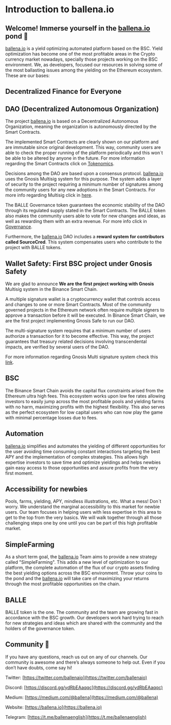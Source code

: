 # Introduction to ballena.io

## Welcome! Immerse yourself in the [ballena.io](https://ballena.io/) pond 🐋 <a id="welcome!-immerse-yourself-in-the-Ballena-pond"></a>

[ballena.io](https://ballena.io/) is a yield optimizing automated platform based on the BSC. Yield optimization has become one of the most profitable areas in the Crypto currency market nowadays, specially those projects working on the BSC environment. We, as developers, focused our resources in solving some of the most ballasting issues among the yielding on the Ethereum ecosystem. These are our bases:

## Decentralized Finance for Everyone

## DAO \(Decentralized Autonomous Organization\)

The project [ballena.io](https://ballena.io/) is based on a Decentralized Autonomous Organization, meaning the organization is autonomously directed by the Smart Contracts.

The implemented Smart Contracts  are clearly shown on our platform and are immutable since original development. This way, community users are able to check the proper running of the platform periodically and this won´t be able to be altered by anyone in the future. For more information regarding the Smart Contracts click on [Tokenomics](technical/tokenomics.md).

Decisions among the DAO are based upon a consensus protocol. [ballena.io](https://ballena.io/) uses the Gnosis Multisig system for this purpose. The system adds a layer of security to the project requiring a minimum number of signatures among the community users for any new adoptions in the Smart Contracts. For more info regarding Multisig click in [here](technical/governance.md#wallet-safety).

The BALLE Governance token guarantees the economic stability of the DAO through its regulated supply stated in the Smart Contracts. The BALLE token also makes the community users able to vote for new changes and ideas, as well as rewarding them with an extra revenue. For more info click in [Governance](technical/governance.md).

Furthermore, the [ballena.io](https://ballena.io/) DAO includes a **reward system for contributors called SourceCred**. This system compensates users who contribute to the project with BALLE tokens.

## Wallet Safety: First BSC project under Gnosis Safety

We are glad to announce **We are the first project working with Gnosis** Multisig system in the Binance Smart Chain. 

A multiple signature wallet is a cryptocurrency wallet that controls access and changes to one or more Smart Contracts. Most of the community governed projects in the Ethereum network often require multiple signers to approve a transaction before it will be executed. In Binance Smart Chain, we are the first project implementing Gnosis Safe to run our DAO. 

The multi-signature system requires that a minimum number of users authorize a transaction for it to become effective. This way, the project guarantees that treasury related decisions involving transcendental impacts, are verified by several users of the DAO.

For more information regarding Gnosis Multi signature system check this [link](technical/governance.md#wallet-safety).

## BSC

The Binance Smart Chain avoids the capital flux constraints arised from the Ethereum ultra high fees. This ecosystem works upon low fee rates allowing investors to easily jump across the most profitable pools and yielding farms with no harm, maximizing profits with the highest flexibility. This also serves as the perfect ecosystem for low capital users who can now play the game with minimal percentage losses due to fees.

## Automation

[ballena.io](https://ballena.io/) simplifies and automates the yielding of different opportunities for the user avoiding time consuming constant interactions targeting the best APY and the implementation of complex strategies. This allows high expertise investors to save time and optimize yieldings and helps newbies gain easy access to those opportunities and assure profits from the very first moment.

## Accessibility for newbies

Pools, farms, yielding, APY, mindless illustrations, etc. What a mess! Don´t worry. We understand the marginal accessibility to this market for newbie users. Our team focuses in helping users with less expertise in this area to get to the top from the very basics. We will walk together through all those challenging steps one by one until you can be part of this high profitable market.

## SimpleFarming

As a short term goal, the [ballena.io](https://ballena.io/) Team aims to provide a new strategy called "SimpleFarming". This adds a new level of optimization to our platform, the complete automation of the flux of our crypto assets finding the best yielding options across the BSC environment. Throw your coins to the pond and the [ballena.io](https://ballena.io/) will take care of maximizing your returns through the most profitable opportunities on the chain.

## BALLE

BALLE token is the one. The community and the team are growing fast in accordance with the BSC growth. Our developers work hard trying to reach for new strategies and ideas which are shared with the community and the holders of the governance token.

## Community 🐋

If you have any questions, reach us out on any of our channels. Our community is awesome and there’s always someone to help out. Even if you don’t have doubts, come say hi!



Twitter: [https://twitter.com/ballenaio](https://twitter.com/ballenaio)

Discord: [https://discord.gg/ydRbEAaqqc](https://discord.gg/ydRbEAaqqc)

Medium: [https://medium.com/@ballena](https://medium.com/@ballena)

Website: [https://ballena.io](https://ballena.io)

Telegram: [https://t.me/ballenaenglish](https://t.me/ballenaenglish)

## 




